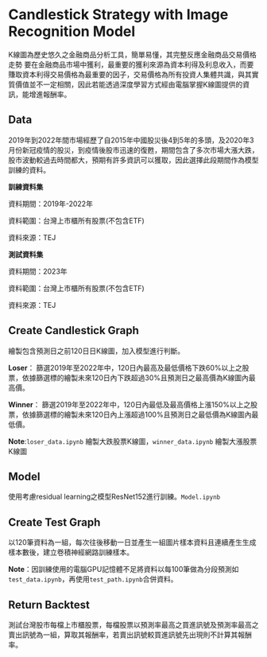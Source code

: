 # Candlestick Strategy with Image Recognition Model
K線圖為歷史悠久之金融商品分析工具，簡單易懂，其完整反應金融商品交易價格走勢
要在金融商品市場中獲利，最重要的獲利來源為資本利得及利息收入，而要賺取資本利得交易價格為最重要的因子，交易價格為所有投資人集體共識，與其實質價值並不一定相關，因此若能透過深度學習方式經由電腦掌握K線圖提供的資訊，能增進報酬率。
## Data
2019年到2022年間市場經歷了自2015年中國股災後4到5年的多頭，及2020年3月份新冠疫情的股災，到疫情後股市迅速的復甦，期間包含了多次市場大漲大跌，股市波動較過去時間都大，預期有許多資訊可以獲取，因此選擇此段期間作為模型訓練的資料。

**訓練資料集**

資料期間：2019年-2022年

資料範圍：台灣上市櫃所有股票(不包含ETF)

資料來源：TEJ

**測試資料集**

資料期間：2023年

資料範圍：台灣上市櫃所有股票(不包含ETF)

資料來源：TEJ

## Create Candlestick Graph

繪製包含預測日之前120日日K線圖，加入模型進行判斷。

**Loser**： 篩選2019年至2022年中，120日內最高及最低價格下跌60%以上之股票，依據篩選標的繪製未來120日內下跌超過30%且預測日之最高價為K線圖內最高價。

**Winner**： 篩選2019年至2022年中，120日內最低及最高價格上漲150%以上之股票，依據篩選標的繪製未來120日內上漲超過100%且預測日之最低價為K線圖內最低價。

**Note**:`loser_data.ipynb` 繪製大跌股票K線圖，`winner_data.ipynb` 繪製大漲股票K線圖

## Model

使用考慮residual learning之模型ResNet152進行訓練。`Model.ipynb`

## Create Test Graph

以120筆資料為一組，每次往後移動一日並產生一組圖片樣本資料且連續產生生成樣本數後，建立卷積神經網路訓練樣本。

**Note**：因訓練使用的電腦GPU記憶體不足將資料以每100筆做為分段預測如`test_data.ipynb`，再使用`test_path.ipynb`合併資料。

## Return Backtest

測試台灣股市每檔上市櫃股票，每檔股票以預測率最高之買進訊號及預測率最高之賣出訊號為一組，算取其報酬率，若賣出訊號較買進訊號先出現則不計算其報酬率。

